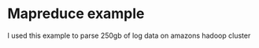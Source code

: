 Mapreduce example
=================

I used this example to parse 250gb of log data on amazons hadoop cluster